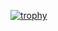 

[![trophy](https://github-profile-trophy.vercel.app/?username=suwonkun)](https://github.com/suwonkun/github-profile-trophy)
